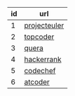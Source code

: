 id | url 
--- | --- 
1 | [projecteuler](https://projecteuler.net/archives)
2 | [topcoder](https://www.topcoder.com/tc?module=MatchList&sc=&sd=&nr=50&sr=151) 
3 | [quera](https://quera.ir/problemset/contest) 
4 | [hackerrank](https://www.hackerrank.com/dashboard) 
5 | [codechef](https://www.codechef.com/contests) 
6 | [atcoder](https://atcoder.jp/users/tourist/history) 



